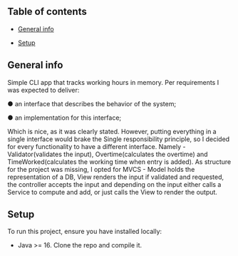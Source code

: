 ## Table of contents
* [General info](#general-info)

* [Setup](#setup)

## General info
Simple CLI app that tracks working hours in memory. Per requirements I was expected to deliver:

● an interface that describes the behavior of the system;

● an implementation for this interface;

Which is nice, as it was clearly stated. However, putting everything in a single interface would brake the Single responsibility principle, so
I decided for every functionality to have a different interface. Namely - Validator(validates the input), Overtime(calculates the overtime) and 
TimeWorked(calculates the working time when entry is added). 
As structure for the project was missing, I opted for MVCS - Model holds the representation of a DB, View renders the input if validated and requested, 
the controller accepts the input and depending on the input either calls a Service to compute and add, or just calls the View to render the
output.	

	
## Setup
To run this project, ensure you have installed locally:
* Java >= 16.
Clone the repo and compile it.

